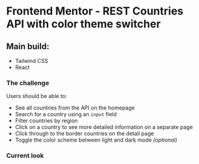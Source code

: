 
# Frontend Mentor - REST Countries API with color theme switcher 

## Main build: 
- Tailwind CSS
- React

### The challenge

Users should be able to:

- See all countries from the API on the homepage
- Search for a country using an `input` field
- Filter countries by region
- Click on a country to see more detailed information on a separate page
- Click through to the border countries on the detail page
- Toggle the color scheme between light and dark mode *(optional)*

### Current look

[](./screenshots/1.png)